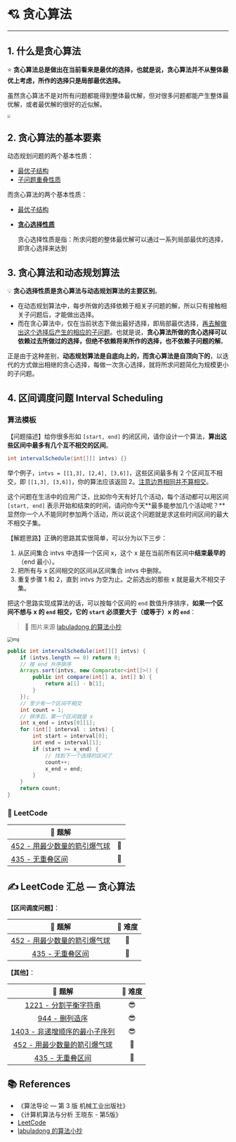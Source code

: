 # 💘 贪心算法

---

## 1. 什么是贪心算法

⭐ **贪心算法总是做出在当前看来是最优的选择，也就是说，贪心算法并不从整体最优上考虑，所作的选择只是局部最优选择。**

虽然贪心算法不是对所有问题都能得到整体最优解，但对很多问题都能产生整体最优解，或者最优解的很好的近似解。

<img src="https://gitee.com/veal98/images/raw/master/img/20201105204101.png" style="zoom: 43%;" />

## 2. 贪心算法的基本要素

动态规划问题的两个基本性质：

- <u>最优子结构</u>
- <u>子问题重叠性质</u>

而贪心算法的两个基本性质：

- <u>最优子结构</u>

- <u>**贪心选择性质**</u>

  贪心选择性质是指：所求问题的整体最优解可以通过一系列局部最优的选择，即贪心选择来达到

## 3. 贪心算法和动态规划算法

💡 **贪心选择性质是贪心算法与动态规划算法的主要区别**。

- 在动态规划算法中，每步所做的选择依赖于相关子问题的解，所以只有接触相关子问题后，才能做出选择。
- 而在贪心算法中，仅在当前状态下做出最好选择，即局部最优选择，<u>再去解做出这个选择后产生的相应的子问题</u>。也就是说，**贪心算法所做的贪心选择可以依赖过去所做过的选择，但绝不依赖将来所作的选择，也不依赖子问题的解**。

正是由于这种差别，**动态规划算法是自底向上的，而贪心算法是自顶向下的**，以迭代的方式做出相继的贪心选择，每做一次贪心选择，就将所求问题简化为规模更小的子问题。

## 4. 区间调度问题 Interval Scheduling

### 算法模板

【问题描述】给你很多形如 `[start, end]` 的闭区间，请你设计一个算法，**算出这些区间中最多有几个互不相交的区间**。

```java
int intervalSchedule(int[][] intvs) {}
```

举个例子，`intvs = [[1,3], [2,4], [3,6]]`，这些区间最多有 2 个区间互不相交，即 `[[1,3], [3,6]]`，你的算法应该返回 2。<u>注意边界相同并不算相交</u>。

这个问题在生活中的应用广泛，比如你今天有好几个活动，每个活动都可以用区间 `[start, end]` 表示开始和结束的时间，请问你今天**最多能参加几个活动呢？**显然你一个人不能同时参加两个活动，所以说这个问题就是求这些时间区间的最大不相交子集。

【解题思路】正确的思路其实很简单，可以分为以下三步：

1. 从区间集合 intvs 中选择一个区间 x，这个 x 是在当前所有区间中**结束最早的**（end 最小）。
2. 把所有与 x 区间相交的区间从区间集合 intvs 中删除。
3. 重复步骤 1 和 2，直到 intvs 为空为止。之前选出的那些 x 就是最大不相交子集。

把这个思路实现成算法的话，可以按每个区间的 `end` 数值升序排序，**如果一个区间不想与 x 的 `end` 相交，它的 `start` 必须要大于（或等于）x 的 `end`**：

> 🔗 图片来源 [labuladong 的算法小抄](https://labuladong.gitbook.io/algo/dong-tai-gui-hua-xi-lie/bei-bao-wen-ti)

<img src="https://gblobscdn.gitbook.com/assets%2F-LrtQOWSnDdXhp3kYN4k%2Fsync%2Fbf81a44c86591ed31b8105c92898bb7f016a9b02.gif?alt=media" alt="img" style="zoom: 67%;" />

```java
public int intervalSchedule(int[][] intvs) {
    if (intvs.length == 0) return 0;
    // 按 end 升序排序
    Arrays.sort(intvs, new Comparator<int[]>() {
        public int compare(int[] a, int[] b) {
            return a[1] - b[1];
        }
    });
    // 至少有一个区间不相交
    int count = 1;
    // 排序后，第一个区间就是 x
    int x_end = intvs[0][1];
    for (int[] interval : intvs) {
        int start = interval[0];
        int end = interval[1];
        if (start >= x_end) {
            // 找到下一个选择的区间了
            count++;
            x_end = end;
        }
    }
    return count;
}
```

### 📜 LeetCode

| 🎯 题解                                                       |      |
| ------------------------------------------------------------ | ---- |
| [452 - 用最少数量的箭引爆气球](计算机基础/算法/LeetCode/贪心算法/452-用最少数量的箭引爆气球.md) | 👻    |
| [435 - 无重叠区间](计算机基础/算法/LeetCode/贪心算法/435-无重叠区间.md) | 👻    |

## ✍ LeetCode 汇总 — 贪心算法

**【区间调度问题】**：

|                            🎯 题解                            | 🎲 难度 |
| :----------------------------------------------------------: | :----: |
| [452 - 用最少数量的箭引爆气球](计算机基础/算法/LeetCode/贪心算法/452-用最少数量的箭引爆气球.md) |   👻    |
| [435 - 无重叠区间](计算机基础/算法/LeetCode/贪心算法/435-无重叠区间.md) |   👻    |

**【其他】**：

|                            🎯 题解                            | 🎲 难度 |
| :----------------------------------------------------------: | :----: |
| [1221 - 分割平衡字符串](计算机基础/算法/LeetCode/贪心算法/1221-分割平衡字符串.md) |   😎    |
| [944 - 删列造序](计算机基础/算法/LeetCode/贪心算法/944-删列造序.md) |   😎    |
| [1403 - 非递增顺序的最小子序列](计算机基础/算法/LeetCode/贪心算法/1403-非递增顺序的最小子序列.md) |   😎    |
| [452 - 用最少数量的箭引爆气球](计算机基础/算法/LeetCode/贪心算法/452-用最少数量的箭引爆气球.md) |   👻    |
| [435 - 无重叠区间](计算机基础/算法/LeetCode/贪心算法/435-无重叠区间.md) |   👻    |

## 📚 References

- 《算法导论 — 第 3 版 机械工业出版社》
- 《计算机算法与分析 王晓东 - 第5版》
- [LeetCode](https://leetcode-cn.com/problemset/algorithms/)
- [labuladong 的算法小抄](https://labuladong.gitbook.io/algo/dong-tai-gui-hua-xi-lie/bei-bao-wen-ti)